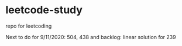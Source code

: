 # leetcode-study
repo for leetcoding


Next to do for 9/11/2020:
504, 438 and
backlog: linear solution for 239 


